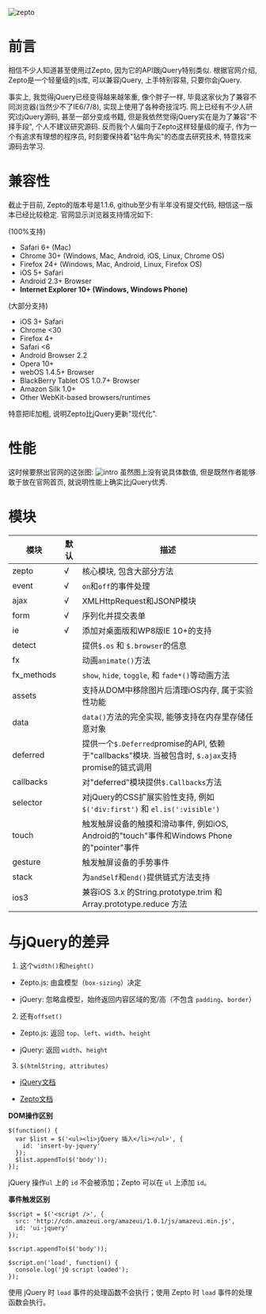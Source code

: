 ![zepto](http://zeptojs.com/logo.png)
# 前言
相信不少人知道甚至使用过Zepto, 因为它的API跟jQuery特别类似. 根据官网介绍, Zepto是一个轻量级的js库, 可以兼容jQuery, 上手特别容易, 只要你会jQuery. 

事实上, 我觉得jQuery已经变得越来越笨重, 像个胖子一样, 毕竟这家伙为了兼容不同浏览器(当然少不了IE6/7/8), 实现上使用了各种奇技淫巧. 网上已经有不少人研究过jQuery源码, 甚至一部分变成书籍, 但是我依然觉得jQuery实在是为了兼容"不择手段", 个人不建议研究源码. 反而我个人偏向于Zepto这样轻量级的瘦子, 作为一个有追求有理想的程序员, 时刻要保持着"钻牛角尖"的态度去研究技术, 特意找来源码去学习.

# 兼容性
截止于目前, Zepto的版本号是1.1.6, github至少有半年没有提交代码, 相信这一版本已经比较稳定.
官网显示浏览器支持情况如下:

(100%支持)
- Safari 6+ (Mac)
- Chrome 30+ (Windows, Mac, Android, iOS, Linux, Chrome OS)
- Firefox 24+ (Windows, Mac, Android, Linux, Firefox OS)
- iOS 5+ Safari
- Android 2.3+ Browser
- **Internet Explorer 10+ (Windows, Windows Phone)**

(大部分支持)
- iOS 3+ Safari
- Chrome <30
- Firefox 4+
- Safari <6
- Android Browser 2.2
- Opera 10+
- webOS 1.4.5+ Browser
- BlackBerry Tablet OS 1.0.7+ Browser
- Amazon Silk 1.0+
- Other WebKit-based browsers/runtimes

特意把IE加粗, 说明Zepto比jQuery更新"现代化".

# 性能
这时候要祭出官网的这张图:
![intro](http://i3.tietuku.com/55c510bb264eaffc.png)
虽然图上没有说具体数值, 但是既然作者能够敢于放在官网首页, 就说明性能上确实比jQuery优秀.

# 模块
 模块          |  默认   |  描述
------------|--------|--------
zepto         |    √     | 核心模块, 包含大部分方法
event         |    √     | `on`和`off`的事件处理
ajax            |    √     | XMLHttpRequest和JSONP模块
form          |     √     | 序列化并提交表单
ie               |     √     | 添加对桌面版和WP8版IE 10+的支持
detect        |            | 提供`$.os` 和 `$.browser`的信息
fx               |             | 动画`animate()`方法
fx_methods|            | `show`, `hide`, `toggle`, 和 `fade*()`等动画方法
assets         |             | 支持从DOM中移除图片后清理iOS内存, 属于实验性功能
data           |             | `data()`方法的完全实现, 能够支持在内存里存储任意对象
deferred    |             | 提供一个`$.Deferred`promise的API, 依赖于"callbacks"模块. 当被包含时, `$.ajax`支持promise的链式调用
callbacks   |             | 对"deferred"模块提供`$.Callbacks`方法
selector     |             | 对jQuery的CSS扩展实验性支持, 例如`$('div:first')` 和 `el.is(':visible')`
touch        |              | 触发触屏设备的触摸和滑动事件, 例如iOS, Android的"touch"事件和Windows Phone的"pointer"事件
gesture     |              | 触发触屏设备的手势事件
stack         |              | 为`andSelf`和`end()`提供链式方法支持
ios3           |              | 兼容iOS 3.x 的String.prototype.trim 和 Array.prototype.reduce 方法

# 与jQuery的差异

1. 这个`width()`和`height()`

  - Zepto.js: 由盒模型（`box-sizing`）决定

  - jQuery: 忽略盒模型，始终返回内容区域的宽/高（不包含 `padding`、`border`）


2. 还有`offset()`

  - Zepto.js: 返回 `top`、`left`、`width`、`height`

  - jQuery: 返回 `width`、`height`

3. `$(htmlString, attributes)`

  - [jQuery文档](http://api.jquery.com/jQuery/#jQuery-html-attributes])

  - [Zepto文档](http://zeptojs.com/#$)

**DOM操作区别**
```
$(function() {
  var $list = $('<ul><li>jQuery 插入</li></ul>', {
    id: 'insert-by-jquery'
  });
  $list.appendTo($('body'));
});
```
jQuery 操作`ul` 上的 `id` 不会被添加；Zepto 可以在 `ul` 上添加 `id`。

 **事件触发区别**

```
$script = $('<script />', {
  src: 'http://cdn.amazeui.org/amazeui/1.0.1/js/amazeui.min.js',
  id: 'ui-jquery'
});

$script.appendTo($('body'));

$script.on('load', function() {
  console.log('jQ script loaded');
});
```
使用 jQuery 时 `load` 事件的处理函数不会执行；使用 Zepto 时 `load` 事件的处理函数会执行。

